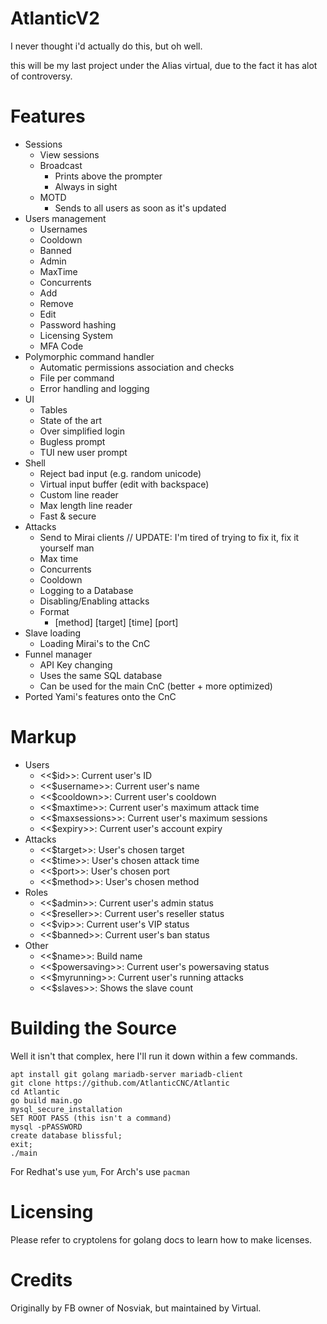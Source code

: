 # AtlanticV2
I never thought i'd actually do this, but oh well.

this will be my last project under the Alias virtual, due to the fact it has alot of controversy.

# Features
- Sessions
    - View sessions
    - Broadcast
        - Prints above the prompter
        - Always in sight
    - MOTD
        - Sends to all users as soon as it's updated
- Users management
    - Usernames
    - Cooldown
    - Banned
    - Admin
    - MaxTime
    - Concurrents
    - Add
    - Remove
    - Edit
    - Password hashing
    - Licensing System
    - MFA Code
- Polymorphic command handler
    - Automatic permissions association and checks
    - File per command
    - Error handling and logging
- UI
    - Tables
    - State of the art
    - Over simplified login
    - Bugless prompt
    - TUI new user prompt
- Shell
    - Reject bad input (e.g. random unicode)
    - Virtual input buffer (edit with backspace)
    - Custom line reader
    - Max length line reader
    - Fast & secure
- Attacks
    - Send to Mirai clients // UPDATE: I'm tired of trying to fix it, fix it yourself man
    - Max time
    - Concurrents
    - Cooldown
    - Logging to a Database
    - Disabling/Enabling attacks
    - Format
        - [method] [target] [time] [port]
- Slave loading
    - Loading Mirai's to the CnC
- Funnel manager
    - API Key changing
    - Uses the same SQL database
    - Can be used for the main CnC (better + more optimized)
- Ported Yami's features onto the CnC
# Markup
- Users
    - <<$id>>: Current user's ID
    - <<$username>>: Current user's name
    - <<$cooldown>>: Current user's cooldown
    - <<$maxtime>>: Current user's maximum attack time
    - <<$maxsessions>>: Current user's maximum sessions
    - <<$expiry>>: Current user's account expiry
- Attacks
    - <<$target>>: User's chosen target
    - <<$time>>: User's chosen attack time
    - <<$port>>: User's chosen port
    - <<$method>>: User's chosen method
- Roles
    - <<$admin>>: Current user's admin status
    - <<$reseller>>: Current user's reseller status
    - <<$vip>>: Current user's VIP status
    - <<$banned>>: Current user's ban status
- Other
    - <<$name>>: Build name
    - <<$powersaving>>: Current user's powersaving status
    - <<$myrunning>>: Current user's running attacks
    - <<$slaves>>: Shows the slave count

# Building the Source
Well it isn't that complex, here I'll run it down within a few commands.

```
apt install git golang mariadb-server mariadb-client
git clone https://github.com/AtlanticCNC/Atlantic
cd Atlantic
go build main.go
mysql_secure_installation
SET ROOT PASS (this isn't a command)
mysql -pPASSWORD
create database blissful;
exit;
./main
```

For Redhat's use `yum`, For Arch's use `pacman`

# Licensing
Please refer to cryptolens for golang docs to learn how to make licenses.

# Credits
Originally by FB owner of Nosviak, but maintained by Virtual.
